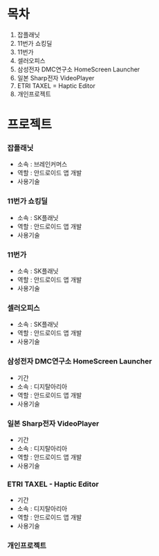 # 목차

1. 잡플래닛
2. 11번가 쇼킹딜
3. 11번가
4. 셀러오피스
5. 삼성전자 DMC연구소 HomeScreen Launcher
6. 일본 Sharp전자 VideoPlayer
7. ETRI TAXEL = Haptic Editor
8. 개인프로젝트

# 프로젝트
### 잡플래닛
 * 소속 : 브레인커머스
 * 역할 : 안드로이드 앱 개발
 * 사용기술
 
### 11번가 쇼킹딜
 * 소속 : SK플래닛
 * 역할 : 안드로이드 앱 개발
 * 사용기술
### 11번가
 * 소속 : SK플래닛
 * 역할 : 안드로이드 앱 개발
 * 사용기술
### 셀러오피스
 * 소속 : SK플래닛
 * 역할 : 안드로이드 앱 개발
 * 사용기술
### 삼성전자 DMC연구소 HomeScreen Launcher
 * 기간
 * 소속 : 디지탈아리아
 * 역할 : 안드로이드 앱 개발
 * 사용기술
### 일본 Sharp전자 VideoPlayer
 * 기간
 * 소속 : 디지탈아리아
 * 역할 : 안드로이드 앱 개발
 * 사용기술
### ETRI TAXEL - Haptic Editor
 * 기간
 * 소속 : 디지탈아리아
 * 역할 : 안드로이드 앱 개발
 * 사용기술
### 개인프로젝트
